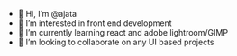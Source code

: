 - 👋 Hi, I’m @ajata
- 👀 I’m interested in front end development
- 🌱 I’m currently learning react and adobe lightroom/GIMP
- 💞️ I’m looking to collaborate on any UI based projects


<!---
ajata/ajata is a ✨ special ✨ repository because its `README.md` (this file) appears on your GitHub profile.
You can click the Preview link to take a look at your changes.
--->
